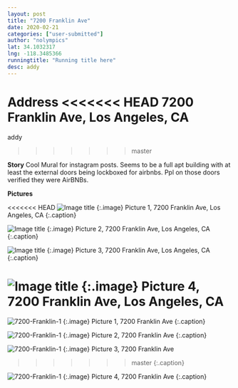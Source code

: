 ```yaml
---
layout: post
title: "7200 Franklin Ave"
date: 2020-02-21
categories: ["user-submitted"]
author: "nolympics"
lat: 34.1032317
lng: -118.3485366
runningtitle: "Running title here"
desc: addy
---
```

**Address**
<<<<<<< HEAD
7200 Franklin Ave, Los Angeles, CA
=======
addy
>>>>>>> master

**Story**
Cool Mural for instagram posts. Seems to be a full apt building with at least the external doors being lockboxed for airbnbs. Ppl on those doors verified they were AirBNBs.

**Pictures**

<<<<<<< HEAD
 ![Image title](https://dl.airtable.com/.attachmentThumbnails/fa871a9edaf09c605a4d3c28339632c3/e3403263)
   {:.image}
Picture 1, 7200 Franklin Ave, Los Angeles, CA
   {:.caption}


![Image title](https://dl.airtable.com/.attachmentThumbnails/4c7ffe67f8be8df5250a4f5f6c2b2b22/808be5d0)
   {:.image}
Picture 2, 7200 Franklin Ave, Los Angeles, CA
   {:.caption}


![Image title](https://dl.airtable.com/.attachmentThumbnails/731242d3dc35a88837377e799f0d85d0/398af7d3)
   {:.image}
Picture 3, 7200 Franklin Ave, Los Angeles, CA
   {:.caption}


![Image title](https://dl.airtable.com/.attachmentThumbnails/49c7de103846d39ef2f14bc2f1b17dec/8830d53f)
   {:.image}
Picture 4, 7200 Franklin Ave, Los Angeles, CA
=======
![7200-Franklin-1](https://dl.airtable.com/.attachmentThumbnails/fa871a9edaf09c605a4d3c28339632c3/e3403263)
   {:.image}
Picture 1, 7200 Franklin Ave
   {:.caption}

![7200-Franklin-1](https://dl.airtable.com/.attachmentThumbnails/4c7ffe67f8be8df5250a4f5f6c2b2b22/808be5d0)
   {:.image}
Picture 2, 7200 Franklin Ave
   {:.caption}

![7200-Franklin-1](https://dl.airtable.com/.attachmentThumbnails/731242d3dc35a88837377e799f0d85d0/398af7d3)
   {:.image}
Picture 3, 7200 Franklin Ave
>>>>>>> master
   {:.caption}

![7200-Franklin-1](https://dl.airtable.com/.attachmentThumbnails/49c7de103846d39ef2f14bc2f1b17dec/8830d53f)
   {:.image}
Picture 4, 7200 Franklin Ave
   {:.caption}